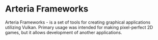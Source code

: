 # Arteria Frameworks
Arteria Frameworks - is a set of tools for creating graphical applications utilizing Vulkan.
Primary usage was intended for making pixel-perfect 2D games, but it allows development of another applications.